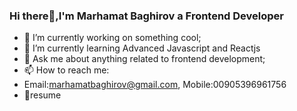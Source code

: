 ### Hi there👋,I'm Marhamat Baghirov a Frontend Developer 

- 🔭 I’m currently working on something cool;
- 🌱 I’m currently learning Advanced Javascript and Reactjs
- 💬 Ask me about anything related to frontend development;
- 📫 How to reach me: 
- Email:marhamatbaghirov@gmail.com, Mobile:00905396961756
- 📝resume

